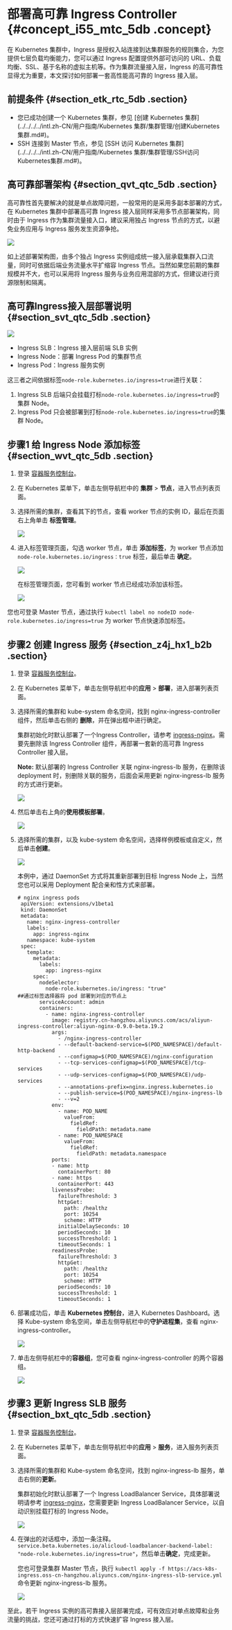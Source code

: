 # 部署高可靠 Ingress Controller {#concept_i55_mtc_5db .concept}

在 Kubernetes 集群中，Ingress 是授权入站连接到达集群服务的规则集合，为您提供七层负载均衡能力，您可以通过 Ingress 配置提供外部可访问的 URL、负载均衡、SSL、基于名称的虚拟主机等。作为集群流量接入层，Ingress 的高可靠性显得尤为重要，本文探讨如何部署一套高性能高可靠的 Ingress 接入层。

## 前提条件 {#section_etk_rtc_5db .section}

-   您已成功创建一个 Kubernetes 集群，参见 [创建 Kubernetes 集群](../../../../intl.zh-CN/用户指南/Kubernetes 集群/集群管理/创建Kubernetes集群.md#)。
-   SSH 连接到 Master 节点，参见 [SSH 访问 Kubernetes 集群](../../../../intl.zh-CN/用户指南/Kubernetes 集群/集群管理/SSH访问Kubernetes集群.md#)。

## 高可靠部署架构 {#section_qvt_qtc_5db .section}

高可靠性首先要解决的就是单点故障问题，一般常用的是采用多副本部署的方式，在 Kubernetes 集群中部署高可靠 Ingress 接入层同样采用多节点部署架构，同时由于 Ingress 作为集群流量接入口，建议采用独占 Ingress 节点的方式，以避免业务应用与 Ingress 服务发生资源争抢。

![](http://static-aliyun-doc.oss-cn-hangzhou.aliyuncs.com/assets/img/7250/1101_zh-CN.png)

如上述部署架构图，由多个独占 Ingress 实例组成统一接入层承载集群入口流量，同时可依据后端业务流量水平扩缩容 Ingress 节点。当然如果您前期的集群规模并不大，也可以采用将 Ingress 服务与业务应用混部的方式，但建议进行资源限制和隔离。

## 高可靠Ingress接入层部署说明 {#section_svt_qtc_5db .section}

![](http://static-aliyun-doc.oss-cn-hangzhou.aliyuncs.com/assets/img/7250/1102_zh-CN.png)

-   Ingress SLB：Ingress 接入层前端 SLB 实例
-   Ingress Node：部署 Ingress Pod 的集群节点
-   Ingress Pod：Ingress 服务实例

这三者之间依据标签`node-role.kubernetes.io/ingress=true`进行关联：

1.  Ingress SLB 后端只会挂载打标`node-role.kubernetes.io/ingress=true`的集群 Node。
2.  Ingress Pod 只会被部署到打标`node-role.kubernetes.io/ingress=true`的集群 Node。

## 步骤1 给 Ingress Node 添加标签 {#section_wvt_qtc_5db .section}

1.  登录 [容器服务控制台](https://cs.console.aliyun.com/)。
2.  在 Kubernetes 菜单下，单击左侧导航栏中的 **集群** \> **节点**，进入节点列表页面。
3.  选择所需的集群，查看其下的节点，查看 worker 节点的实例 ID，最后在页面右上角单击 **标签管理**。

    ![](http://static-aliyun-doc.oss-cn-hangzhou.aliyuncs.com/assets/img/7250/1103_zh-CN.png)

4.  进入标签管理页面，勾选 worker 节点，单击 **添加标签**，为 worker 节点添加 `node-role.kubernetes.io/ingress：true` 标签，最后单击 **确定**。

    ![](http://static-aliyun-doc.oss-cn-hangzhou.aliyuncs.com/assets/img/7250/1105_zh-CN.png)

    在标签管理页面，您可看到 worker 节点已经成功添加该标签。

    ![](http://static-aliyun-doc.oss-cn-hangzhou.aliyuncs.com/assets/img/7250/1106_zh-CN.png)


您也可登录 Master 节点，通过执行 `kubectl label no nodeID node-role.kubernetes.io/ingress=true` 为 worker 节点快速添加标签。

## 步骤2 创建 Ingress 服务 {#section_z4j_hx1_b2b .section}

1.  登录 [容器服务控制台](https://cs.console.aliyun.com/)。
2.  在 Kubernetes 菜单下，单击左侧导航栏中的**应用** \> **部署**，进入部署列表页面。
3.  选择所需的集群和 kube-system 命名空间，找到 nginx-ingress-controller 组件，然后单击右侧的 **删除**，并在弹出框中进行确定。

    集群初始化时默认部署了一个Ingress Controller，请参考 [ingress-nginx](https://github.com/kubernetes/ingress-nginx)。需要先删除该 Ingress Controller 组件，再部署一套新的高可靠 Ingress Controller 接入层。

    **Note:** 默认部署的 Ingress Controller 关联 nginx-ingress-lb 服务，在删除该 deployment 时，别删除关联的服务，后面会采用更新 nginx-ingress-lb 服务的方式进行更新。

    ![](http://static-aliyun-doc.oss-cn-hangzhou.aliyuncs.com/assets/img/7250/1110_zh-CN.png)

4.  然后单击右上角的**使用模板部署**。

    ![](http://static-aliyun-doc.oss-cn-hangzhou.aliyuncs.com/assets/img/7250/1111_zh-CN.png)

5.  选择所需的集群，以及 kube-system 命名空间，选择样例模板或自定义，然后单击**创建**。

    ![](http://static-aliyun-doc.oss-cn-hangzhou.aliyuncs.com/assets/img/7250/1112_zh-CN.png)

    本例中，通过 DaemonSet 方式将其重新部署到目标 Ingress Node 上，当然您也可以采用 Deployment 配合亲和性方式来部署。

    ```
    # nginx ingress pods
     apiVersion: extensions/v1beta1
     kind: DaemonSet
     metadata:
       name: nginx-ingress-controller
       labels:
         app: ingress-nginx
       namespace: kube-system
     spec:
       template:
         metadata:
           labels:
             app: ingress-nginx
         spec:
           nodeSelector:
             node-role.kubernetes.io/ingress: "true"                          ##通过标签选择器将 pod 部署到对应的节点上
           serviceAccount: admin
           containers:
             - name: nginx-ingress-controller
               image: registry.cn-hangzhou.aliyuncs.com/acs/aliyun-ingress-controller:aliyun-nginx-0.9.0-beta.19.2
               args:
                 - /nginx-ingress-controller
                 - --default-backend-service=$(POD_NAMESPACE)/default-http-backend
                 - --configmap=$(POD_NAMESPACE)/nginx-configuration
                 - --tcp-services-configmap=$(POD_NAMESPACE)/tcp-services
                 - --udp-services-configmap=$(POD_NAMESPACE)/udp-services
                 - --annotations-prefix=nginx.ingress.kubernetes.io
                 - --publish-service=$(POD_NAMESPACE)/nginx-ingress-lb
                 - --v=2
               env:
                 - name: POD_NAME
                   valueFrom:
                     fieldRef:
                       fieldPath: metadata.name
                 - name: POD_NAMESPACE
                   valueFrom:
                     fieldRef:
                       fieldPath: metadata.namespace
               ports:
               - name: http
                 containerPort: 80
               - name: https
                 containerPort: 443
               livenessProbe:
                 failureThreshold: 3
                 httpGet:
                   path: /healthz
                   port: 10254
                   scheme: HTTP
                 initialDelaySeconds: 10
                 periodSeconds: 10
                 successThreshold: 1
                 timeoutSeconds: 1
               readinessProbe:
                 failureThreshold: 3
                 httpGet:
                   path: /healthz
                   port: 10254
                   scheme: HTTP
                 periodSeconds: 10
                 successThreshold: 1
                 timeoutSeconds: 1
    ```

6.  部署成功后，单击 **Kubernetes 控制台**，进入 Kubernetes Dashboard。选择 Kube-system 命名空间，单击左侧导航栏中的**守护进程集**，查看 nginx-ingress-controller。

    ![](http://static-aliyun-doc.oss-cn-hangzhou.aliyuncs.com/assets/img/7250/1113_zh-CN.png)

7.  单击左侧导航栏中的**容器组**，您可查看 nginx-ingress-controller 的两个容器组。

    ![](http://static-aliyun-doc.oss-cn-hangzhou.aliyuncs.com/assets/img/7250/1114_zh-CN.png)


## 步骤3 更新 Ingress SLB 服务 {#section_bxt_qtc_5db .section}

1.  登录 [容器服务控制台](https://cs.console.aliyun.com/)。
2.  在 Kubernetes 菜单下，单击左侧导航栏中的**应用** \> **服务**，进入服务列表页面。
3.  选择所需的集群和 Kube-system 命名空间，找到 nginx-ingress-lb 服务，单击右侧的**更新**。

    集群初始化时默认部署了一个 Ingress LoadBalancer Service，具体部署说明请参考 [ingress-nginx](https://github.com/kubernetes/ingress-nginx)，您需要更新 Ingress LoadBalancer Service，以自动识别挂载打标的 Ingress Node。

    ![](http://static-aliyun-doc.oss-cn-hangzhou.aliyuncs.com/assets/img/7250/1115_zh-CN.png)

4.  在弹出的对话框中，添加一条注释。`service.beta.kubernetes.io/alicloud-loadbalancer-backend-label: "node-role.kubernetes.io/ingress=true"`，然后单击**确定**，完成更新。

    您也可登录集群 Master 节点，执行 `kubectl apply -f https://acs-k8s-ingress.oss-cn-hangzhou.aliyuncs.com/nginx-ingress-slb-service.yml`命令更新 nginx-ingress-lb 服务。

    ![](http://static-aliyun-doc.oss-cn-hangzhou.aliyuncs.com/assets/img/7250/1116_zh-CN.png)


至此，若干 Ingress 实例的高可靠接入层部署完成，可有效应对单点故障和业务流量的挑战，您还可通过打标的方式快速扩容 Ingress 接入层。

